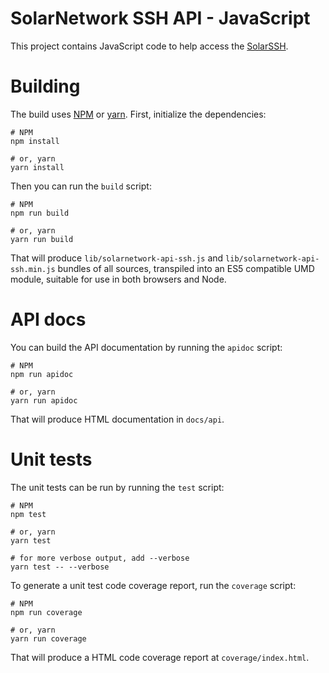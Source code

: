 # SolarNetwork SSH API - JavaScript

This project contains JavaScript code to help access the [SolarSSH][solarssh-api].

# Building

The build uses [NPM][npm] or [yarn][yarn]. First, initialize the dependencies:

```shell
# NPM
npm install

# or, yarn
yarn install
```

Then you can run the `build` script:

```shell
# NPM
npm run build

# or, yarn
yarn run build
```

That will produce `lib/solarnetwork-api-ssh.js` and `lib/solarnetwork-api-ssh.min.js` bundles
of all sources, transpiled into an ES5 compatible UMD module, suitable for use in both browsers
and Node.

# API docs

You can build the API documentation by running the `apidoc` script:

```shell
# NPM
npm run apidoc

# or, yarn
yarn run apidoc
```

That will produce HTML documentation in `docs/api`.

# Unit tests

The unit tests can be run by running the `test` script:

```shell
# NPM
npm test

# or, yarn
yarn test

# for more verbose output, add --verbose
yarn test -- --verbose
```

To generate a unit test code coverage report, run the `coverage` script:

```shell
# NPM
npm run coverage

# or, yarn
yarn run coverage
```

That will produce a HTML code coverage report at `coverage/index.html`.

  [npm]: https://www.npmjs.com/
  [yarn]: https://yarnpkg.com/
  [solarssh-api]: https://github.com/SolarNetwork/solarnetwork/wiki/SolarSSH-API
